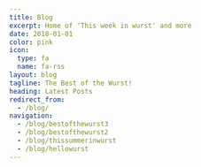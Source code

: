 ```yaml
---
title: Blog
excerpt: Home of 'This week in wurst' and more
date: 2018-01-01
color: pink
icon:
  type: fa
  name: fa-rss
layout: blog
tagline: The Best of the Wurst!
heading: Latest Posts
redirect_from:
  - /blog/
navigation:
  - /blog/bestofthewurst3
  - /blog/bestofthewurst2
  - /blog/thissummerinwurst
  - /blog/hellowurst
---
```

